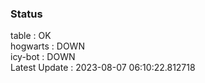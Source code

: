 ### Status


table : OK  
hogwarts : DOWN  
icy-bot : DOWN  
Latest Update : 2023-08-07 06:10:22.812718

